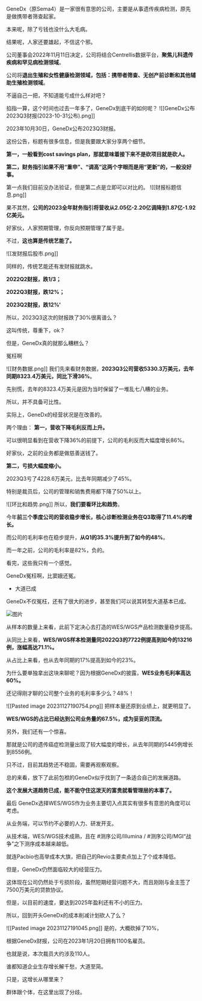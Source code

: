 GeneDx（原Sema4）是一家很有意思的公司，主要是从事遗传疾病检测，原先是做携带者筛查起家。

本来呢，除了亏钱也没什么大毛病。

结果呢，人家还要雄起，不信这个邪。

公司董事会2022年11月11日决定，公司将结合Centrellis数据平台，**聚焦儿科遗传疾病和罕见病检测领域**。

公司将**退出生殖和女性健康检测领域，包括：携带者筛查、无创产前诊断和其他辅助生殖检测领域**。

不逼自己一把，不知道能亏成什么样对吧？

掐指一算，这个时间也过去一年多了，GeneDx到底干的如何呢？
  ![[GeneDx公布2023Q3财报(2023-10-31公布).png]]
  
  
2023年10月30日，GeneDx公布2023Q3财报。

这份公告，标题有很多信息，但是我要跟大家分享两个细节。

**第一，一般看到cost savings plan，那就意味着接下来不是砍项目就是砍人。**

**第二，财务指引如果不用“重申”、“调高”这两个字眼而是用“更新”的，一般没好事。**

第一点我们目前没办法验证，但是第二点是立即可以对比的。
![[财报标题信息.png]]

果不其然，**公司的2023全年财务指引将营收从2.05亿-2.20亿调降到1.87亿-1.92亿美元。**

好家伙，人家预期管理，你反向预期管理了属于是。

不过，**这也算是传统艺能了。**

![[发财报后股市.png]]

同样的，传统艺能还有发财报就跳水。

**2022Q2财报，跌1/3；**

**2022Q3财报，跌12%；**

**2023Q2财报，跌12%‘**

所以，2023Q3这次的财报跌了30%很离谱么？

这叫传统，尊重下，ok？

但是，GeneDx真的就那么糟糕么？

冤枉啊

![[财务数据.png]]
我们先来看财务数据，**2023Q3公司营收5330.3万美元，去年同期8323.4万美元，同比下滑36%**。

先别慌，去年的8323.4万美元是因为当时保留了一堆乱七八糟的业务。

所以，并不具备可比性。

实际上，GeneDx的经营状况是在改善的。

两个理由：
**第一，营收下降毛利反而上升。**

可以很明显看到在营收下降36%的前提下，公司的毛利反而大幅度增长86%。

好家伙，之前的业务都是做慈善送钱了。

**第二，亏损大幅度缩小。**

2023Q3亏了4228.6万美元，比去年同期减少了45%。

特别是裁员后，公司的管理和销售费用都下降了50%以上。

![[环比和趋势.png]]
所以，**我们要看环比和趋势**。

今年**前三个季度公司的营收稳步增长，核心诊断检测业务在Q3取得了11.4%的增长。**

而公司的毛利率也在稳步提升，**从Q1的35.3%提升到了如今的48%**。

而一年之前，公司的毛利率是82%，负的。

看完，这些我只有一个感觉。

GeneDx冤枉啊，比窦娥还冤。

- 大道已成

GeneDx不仅冤枉，还有了很大的进步，甚至我们可以说其转型大道基本已成。

![图片](https://mmbiz.qpic.cn/mmbiz_png/icugQvAnqxTrhJCicibW9lOoY6MfibicX4sKyicatvG4c3IWOJ6pI91cibUUtjkJhLoicmYmuoHH40a0vOwTsViaEIT3s6g/640?wx_fmt=png&from=appmsg&tp=wxpic&wxfrom=5&wx_lazy=1&wx_co=1)

从样本的数量上来看，此前下定决心去打造的WES/WGS产品检测数量稳步提高。

从同比上来看，**WES/WGS样本检测量同2022Q3的7722例提高到如今的13216例，涨幅高达71.1%。**

从占比上来看，也从去年同期的17%提高到如今的23%。

为什么要单独拿出这块来聊呢？因为根据GeneDx的披露，**WES业务毛利率高达60%。**

还记得刚才聊的公司整个业务的毛利率多少么？48%！


![[Pasted image 20231127190754.png]]
把样本量还原到业绩上，就更明显了。

**WES/WGS的占比已经达到公司业务量的67.5%，成为妥妥的顶流。**

另外，我们还有一个惊喜。

那就是公司的遗传癌症检测量出现了较大幅度的增长，从去年同期的5445例增长到8556例。

只不过，目前其趋势还不稳固，需要再观察观察。

总的来看，放下了此前包袱的GeneDx似乎找到了一条适合自己的发展道路。

**这个发展大道趋势已成，能不能守住这泼天的富贵就看管理层的本事了。**

最后
GeneDx选择WES/WGS作为业务主要切入点其实有很多有意思的角度可以考虑。

从业务端，可以节约不必要的人力、研发开支。

从技术端，WES/WGS技术成熟，且在 #测序公司/Illumina  / #测序公司/MGI“战争”之下测序成本越来越低。

就连Pacbio也高举成本大旗，把自己的Revio主要卖点加上了个成本降低。

但是，GeneDx仍然面临较大的经营压力。

这体现在公司仍然处于亏损阶段，虽然短期经营问题不大，而且刚刚与金主签了7500万美元的贷款协议。

但是，以目前的速度，要达到2025年盈利还有不小的压力。

所以，回到开头GeneDx的成本削减计划砍人了么？

![[Pasted image 20231127191045.png]]
是的，大概砍掉了10%，

根据GeneDx财报，公司在2023年1月20日拥有1100名雇员。

也就是说，本次裁员大约涉及110人。

谁都知道企业生存增长解千愁，大道至简。

只是，这增长从哪里来？

群体跟个体，在这里出现了分歧。